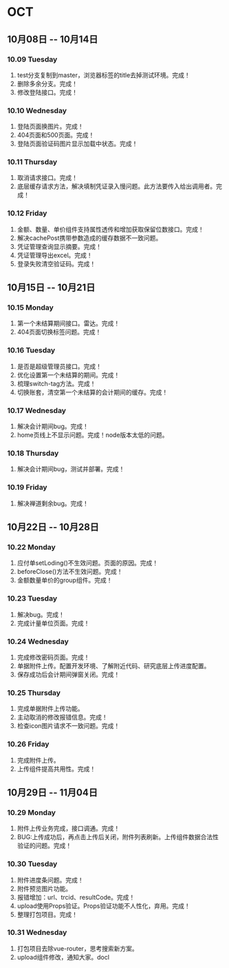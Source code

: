 # OCT

## 10月08日 -- 10月14日

### 10.09 Tuesday
1. test分支复制到master，浏览器标签的title去掉测试环境。完成！
2. 删除多余分支。完成！
3. 修改登陆接口。完成！

### 10.10 Wednesday
1. 登陆页面换图片。完成！
2. 404页面和500页面。完成！
3. 登陆页面验证码图片显示加载中状态。完成！

### 10.11 Thursday
1. 取消请求接口。完成！
2. 底层缓存请求方法，解决填制凭证录入慢问题。此方法要传入给出调用者。完成！

### 10.12 Friday
1. 金额、数量、单价组件支持属性透传和增加获取保留位数接口。完成！
2. 解决cachePost携带参数造成的缓存数据不一致问题。
3. 凭证管理查询显示摘要。完成！
4. 凭证管理导出excel。完成！
5. 登录失败清空验证码。完成！

## 10月15日 -- 10月21日

### 10.15 Monday
1. 第一个未结算期间接口。雷达。完成！
2. 404页面切换标签问题。完成！

### 10.16 Tuesday
1. 是否是超级管理员接口。完成！
2. 优化设置第一个未结算的期间。完成！
3. 梳理switch-tag方法。完成！
4. 切换账套，清空第一个未结算的会计期间的缓存。完成！

### 10.17 Wednesday
1. 解决会计期间bug。完成！
2. home页线上不显示问题。完成！node版本太低的问题。

### 10.18 Thursday
1. 解决会计期间bug，测试并部署。完成！

### 10.19 Friday
1. 解决禅道剩余bug。完成！

## 10月22日 -- 10月28日

### 10.22 Monday
1. 应付单setLoding()不生效问题。页面的原因。完成！
2. beforeClose()方法不生效问题。完成！
3. 金额数量单价的group组件。完成！

### 10.23 Tuesday
1. 解决bug。完成！
2. 完成计量单位页面。完成！

### 10.24 Wednesday
1. 完成修改密码页面。完成！
2. 单据附件上传。配置开发环境、了解附近代码、研究底层上传进度配置。
3. 保存成功后会计期间弹窗关闭。完成！

### 10.25 Thursday
1. 完成单据附件上传功能。
2. 主动取消的修改报错信息。完成！
3. 检查icon图片请求不一致问题。完成！

### 10.26 Friday
1. 完成附件上传。
2. 上传组件提高共用性。完成！


## 10月29日 -- 11月04日

### 10.29 Monday
1. 附件上传业务完成，接口调通。完成！
2. BUG:上传成功后，再点击上传后关闭，附件列表刷新。上传组件数据合法性验证的问题。完成！

### 10.30 Tuesday
1. 附件进度条问题。完成！
2. 附件预览图片功能。
3. 报错增加：url、trcid、resultCode。完成！
4. upload使用Props验证。Props验证功能不人性化，弃用。完成！
5. 整理打包项目。完成！

### 10.31 Wednesday
1. 打包项目去除vue-router，思考搜索新方案。
2. upload组件修改，通知大家。docl 